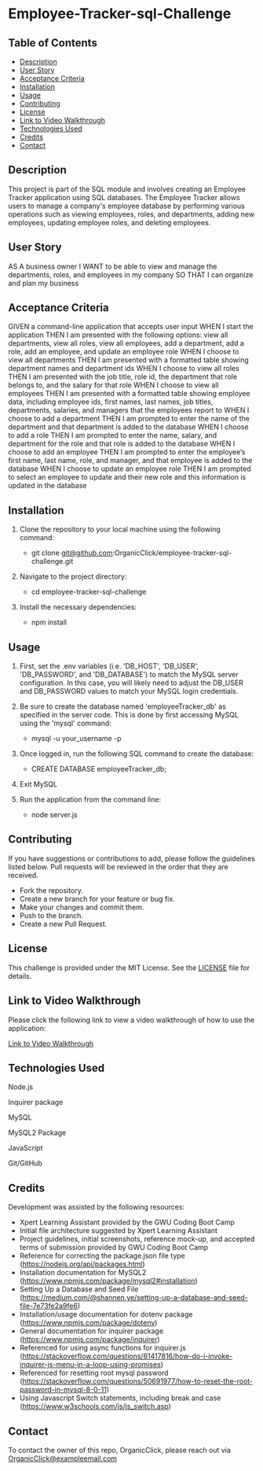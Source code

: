 # Employee-Tracker-sql-Challenge

## Table of Contents
- [Description](#description)
- [User Story](#user-story)
- [Acceptance Criteria](#acceptance-criteria)
- [Installation](#installation)
- [Usage](#usage)
- [Contributing](#contributing)
- [License](#license)
- [Link to Video Walkthrough](#link-to-video-walkthrough)
- [Technologies Used](#technologies-used)
- [Credits](#credits)
- [Contact](#contact)

## Description

This project is part of the SQL module and involves creating an Employee Tracker application using SQL databases. The Employee Tracker allows users to manage a company's employee database by performing various operations such as viewing employees, roles, and departments, adding new employees, updating employee roles, and deleting employees.


## User Story
AS A business owner
I WANT to be able to view and manage the departments, roles, and employees in my company
SO THAT I can organize and plan my business

## Acceptance Criteria
GIVEN a command-line application that accepts user input
WHEN I start the application
THEN I am presented with the following options: view all departments, view all roles, view all employees, add a department, add a role, add an employee, and update an employee role
WHEN I choose to view all departments
THEN I am presented with a formatted table showing department names and department ids
WHEN I choose to view all roles
THEN I am presented with the job title, role id, the department that role belongs to, and the salary for that role
WHEN I choose to view all employees
THEN I am presented with a formatted table showing employee data, including employee ids, first names, last names, job titles, departments, salaries, and managers that the employees report to
WHEN I choose to add a department
THEN I am prompted to enter the name of the department and that department is added to the database
WHEN I choose to add a role
THEN I am prompted to enter the name, salary, and department for the role and that role is added to the database
WHEN I choose to add an employee
THEN I am prompted to enter the employee’s first name, last name, role, and manager, and that employee is added to the database
WHEN I choose to update an employee role
THEN I am prompted to select an employee to update and their new role and this information is updated in the database

## Installation

1. Clone the repository to your local machine using the following command:
   - git clone git@github.com:OrganicClick/employee-tracker-sql-challenge.git


2. Navigate to the project directory:
   - cd employee-tracker-sql-challenge


3. Install the necessary dependencies:
   - npm install

## Usage

1. First, set the .env variables (i.e. 'DB_HOST', 'DB_USER', 'DB_PASSWORD', and 'DB_DATABASE') to match the MySQL server
   configuration. In this case, you will likely need to adjust the DB_USER and DB_PASSWORD values to match your MySQL login credentials.

2. Be sure to create the database named 'employeeTracker_db' as specified in the server code. This is done by first
 accessing MySQL using the 'mysql' command:
   - mysql -u your_username -p

3. Once logged in, run the following SQL command to create the database:
   - CREATE DATABASE employeeTracker_db;

4. Exit MySQL


5. Run the application from the command line:
   - node server.js



## Contributing
If you have suggestions or contributions to add, please follow the guidelines listed below. Pull requests will be reviewed in the order that they are received.
- Fork the repository.
- Create a new branch for your feature or bug fix.
- Make your changes and commit them.
- Push to the branch.
- Create a new Pull Request.

## License
This challenge is provided under the MIT License. See the [LICENSE](LICENSE) file for details.


## Link to Video Walkthrough

Please click the following link to view a video walkthrough of how to use the application:

[Link to Video Walkthrough](https://drive.google.com/file/d/1cz8nlCtsDh6gUMv7SoBul7Esgs7DD5Mt/view)


## Technologies Used
Node.js

Inquirer package

MySQL

MySQL2 Package

JavaScript

Git/GitHub


## Credits
Development was assisted by the following resources:
 - Xpert Learning Assistant provided by the GWU Coding Boot Camp
 - Initial file architecture suggested by Xpert Learning Assistant
 - Project guidelines, initial screenshots, reference mock-up, and accepted terms of submission provided by GWU Coding Boot Camp
 - Reference for correcting the package.json file type (https://nodejs.org/api/packages.html)
 - Installation documentation for MySQL2 (https://www.npmjs.com/package/mysql2#installation)
 - Setting Up a Database and Seed File (https://medium.com/@shannen.ye/setting-up-a-database-and-seed-file-7e73fe2a9fe6)
 - Installation/usage documentation for dotenv package (https://www.npmjs.com/package/dotenv)
 - General documentation for inquirer package (https://www.npmjs.com/package/inquirer)
 - Referenced for using async functions for inquirer.js (https://stackoverflow.com/questions/61417816/how-do-i-invoke-inquirer-js-menu-in-a-loop-using-promises)
 - Referenced for resetting root mysql password (https://stackoverflow.com/questions/50691977/how-to-reset-the-root-password-in-mysql-8-0-11)
 - Using Javascript Switch statements, including break and case (https://www.w3schools.com/js/js_switch.asp)

## Contact
To contact the owner of this repo, OrganicClick, please reach out via OrganicClick@exampleemail.com